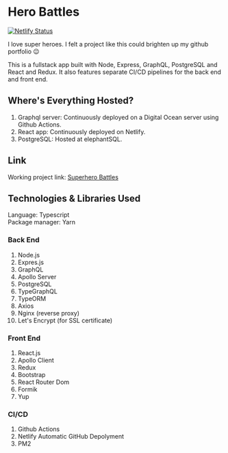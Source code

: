# Hero Battles

[![Netlify Status](https://api.netlify.com/api/v1/badges/5f589d85-d43b-493d-b210-ef9ca4523548/deploy-status)](https://heroes.therohanbhatia.com)

I love super heroes. I felt a project like this could brighten up my github portfolio 😉

This is a fullstack app built with Node, Express, GraphQL, PostgreSQL and React and Redux. It also features separate CI/CD pipelines for the back end and front end.

## Where's Everything Hosted?

1. Graphql server: Continuously deployed on a Digital Ocean server using Github Actions.
2. React app: Continuously deployed on Netlify.
3. PostgreSQL: Hosted at elephantSQL. 

## Link

Working project link: [Superhero Battles](https://heroes.therohanbhatia.com)

## Technologies & Libraries Used

Language: Typescript \
Package manager: Yarn

### Back End

1. Node.js
2. Expres.js
3. GraphQL
4. Apollo Server
5. PostgreSQL
6. TypeGraphQL
7. TypeORM
8. Axios
9. Nginx (reverse proxy)
10. Let's Encrypt (for SSL certificate)

### Front End

1. React.js
2. Apollo Client
3. Redux
4. Bootstrap
5. React Router Dom
6. Formik
7. Yup

### CI/CD

1. Github Actions
2. Netlify Automatic GitHub Depolyment
3. PM2
